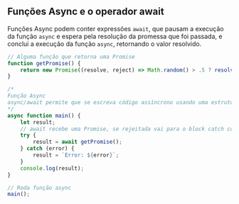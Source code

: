 ## Funções Async e o operador await
Funções Async podem conter expressões `await`, que pausam a execução da função `async` e espera pela resolução da promessa que foi passada, e conclui a execução da função `async`, retornando o valor resolvido.

```js
// Alguma função que retorna uma Promise
function getPromise() {
    return new Promise((resolve, reject) => Math.random() > .5 ? resolve('Lucky') : reject('Bad Luck'));
}

/*
Função Async
async/await permite que se escreva código assíncrono usando uma estrutura de código síncrona
*/
async function main() {
    let result;
    // await recebe uma Promise, se rejeitada vai para o block catch com o erro correspondente
    try {
        result = await getPromise();
    } catch (error) {
        result = `Error: ${error}`;
    }
    console.log(result);
}

// Roda função async
main();
```
